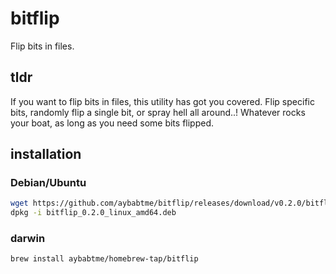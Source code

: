 # bitflip

Flip bits in files.

## tldr

If you want to flip bits in files, this utility has got you covered. Flip specific bits, randomly flip a single bit, or spray hell all around..! Whatever rocks your boat, as long as you need some bits flipped.

## installation

### Debian/Ubuntu

```bash
wget https://github.com/aybabtme/bitflip/releases/download/v0.2.0/bitflip_0.2.0_linux_amd64.deb
dpkg -i bitflip_0.2.0_linux_amd64.deb
```

### darwin

```bash
brew install aybabtme/homebrew-tap/bitflip
```